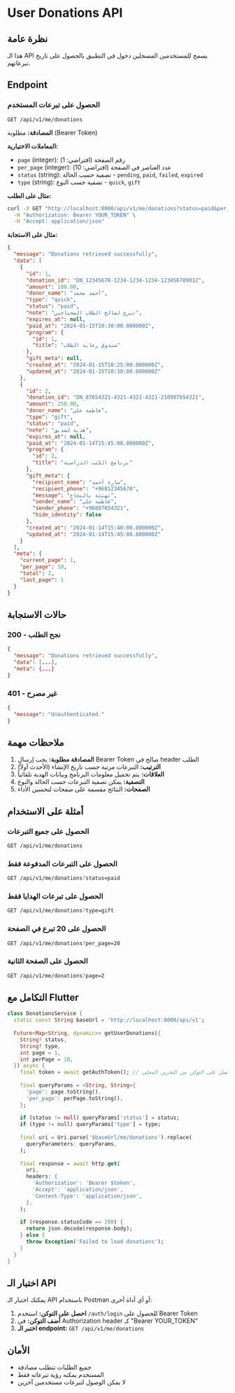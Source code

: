 # User Donations API

## نظرة عامة
هذا الـ API يسمح للمستخدمين المسجلين دخول في التطبيق بالحصول على تاريخ تبرعاتهم.

## Endpoint

### الحصول على تبرعات المستخدم
```
GET /api/v1/me/donations
```

**المصادقة:** مطلوبة (Bearer Token)

**المعاملات الاختيارية:**
- `page` (integer): رقم الصفحة (افتراضي: 1)
- `per_page` (integer): عدد العناصر في الصفحة (افتراضي: 10)
- `status` (string): تصفية حسب الحالة - `pending`, `paid`, `failed`, `expired`
- `type` (string): تصفية حسب النوع - `quick`, `gift`

**مثال على الطلب:**
```bash
curl -X GET "http://localhost:8000/api/v1/me/donations?status=paid&per_page=20" \
  -H "Authorization: Bearer YOUR_TOKEN" \
  -H "Accept: application/json"
```

**مثال على الاستجابة:**
```json
{
  "message": "Donations retrieved successfully",
  "data": [
    {
      "id": 1,
      "donation_id": "DN_12345678-1234-1234-1234-123456789012",
      "amount": 100.00,
      "donor_name": "أحمد محمد",
      "type": "quick",
      "status": "paid",
      "note": "تبرع لصالح الطلاب المحتاجين",
      "expires_at": null,
      "paid_at": "2024-01-15T10:30:00.000000Z",
      "program": {
        "id": 1,
        "title": "صندوق رعاية الطلاب"
      },
      "gift_meta": null,
      "created_at": "2024-01-15T10:25:00.000000Z",
      "updated_at": "2024-01-15T10:30:00.000000Z"
    },
    {
      "id": 2,
      "donation_id": "DN_87654321-4321-4321-4321-210987654321",
      "amount": 250.00,
      "donor_name": "فاطمة علي",
      "type": "gift",
      "status": "paid",
      "note": "هدية لصديق",
      "expires_at": null,
      "paid_at": "2024-01-14T15:45:00.000000Z",
      "program": {
        "id": 2,
        "title": "برنامج الكتب الدراسية"
      },
      "gift_meta": {
        "recipient_name": "سارة أحمد",
        "recipient_phone": "+96812345678",
        "message": "تهنئة بالنجاح",
        "sender_name": "فاطمة علي",
        "sender_phone": "+96887654321",
        "hide_identity": false
      },
      "created_at": "2024-01-14T15:40:00.000000Z",
      "updated_at": "2024-01-14T15:45:00.000000Z"
    }
  ],
  "meta": {
    "current_page": 1,
    "per_page": 10,
    "total": 2,
    "last_page": 1
  }
}
```

## حالات الاستجابة

### 200 - نجح الطلب
```json
{
  "message": "Donations retrieved successfully",
  "data": [...],
  "meta": {...}
}
```

### 401 - غير مصرح
```json
{
  "message": "Unauthenticated."
}
```

## ملاحظات مهمة

1. **المصادقة مطلوبة:** يجب إرسال Bearer Token صالح في header الطلب
2. **الترتيب:** التبرعات مرتبة حسب تاريخ الإنشاء (الأحدث أولاً)
3. **العلاقات:** يتم تحميل معلومات البرنامج وبيانات الهدية تلقائياً
4. **التصفية:** يمكن تصفية التبرعات حسب الحالة والنوع
5. **الصفحات:** النتائج مقسمة على صفحات لتحسين الأداء

## أمثلة على الاستخدام

### الحصول على جميع التبرعات
```bash
GET /api/v1/me/donations
```

### الحصول على التبرعات المدفوعة فقط
```bash
GET /api/v1/me/donations?status=paid
```

### الحصول على تبرعات الهدايا فقط
```bash
GET /api/v1/me/donations?type=gift
```

### الحصول على 20 تبرع في الصفحة
```bash
GET /api/v1/me/donations?per_page=20
```

### الحصول على الصفحة الثانية
```bash
GET /api/v1/me/donations?page=2
```

## التكامل مع Flutter

```dart
class DonationsService {
  static const String baseUrl = 'http://localhost:8000/api/v1';
  
  Future<Map<String, dynamic>> getUserDonations({
    String? status,
    String? type,
    int page = 1,
    int perPage = 10,
  }) async {
    final token = await getAuthToken(); // احصل على التوكن من التخزين المحلي
    
    final queryParams = <String, String>{
      'page': page.toString(),
      'per_page': perPage.toString(),
    };
    
    if (status != null) queryParams['status'] = status;
    if (type != null) queryParams['type'] = type;
    
    final uri = Uri.parse('$baseUrl/me/donations').replace(
      queryParameters: queryParams,
    );
    
    final response = await http.get(
      uri,
      headers: {
        'Authorization': 'Bearer $token',
        'Accept': 'application/json',
        'Content-Type': 'application/json',
      },
    );
    
    if (response.statusCode == 200) {
      return json.decode(response.body);
    } else {
      throw Exception('Failed to load donations');
    }
  }
}
```

## اختبار الـ API

يمكنك اختبار الـ API باستخدام Postman أو أي أداة أخرى:

1. **احصل على التوكن:** استخدم `/auth/login` للحصول على Bearer Token
2. **أضف التوكن:** في Authorization header كـ "Bearer YOUR_TOKEN"
3. **اختبر الـ endpoint:** `GET /api/v1/me/donations`

## الأمان

- جميع الطلبات تتطلب مصادقة
- المستخدم يمكنه رؤية تبرعاته فقط
- لا يمكن الوصول لتبرعات مستخدمين آخرين
